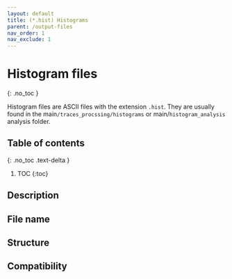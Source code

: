 ```yaml
---
layout: default
title: (*.hist) Histograms
parent: /output-files
nav_order: 1
nav_exclude: 1
---
```



# Histogram files
{: .no_toc }

Histogram files are ASCII files with the extension `.hist`. They are usually found in the main`/traces_procssing/histograms` or main/`histogram_analysis` analysis folder.

## Table of contents
{: .no_toc .text-delta }

1. TOC
{:toc}

## Description

## File name

## Structure

## Compatibility
